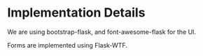 # Implementation Details

We are using bootstrap-flask, and font-awesome-flask for the UI. 

Forms are implemented using Flask-WTF.